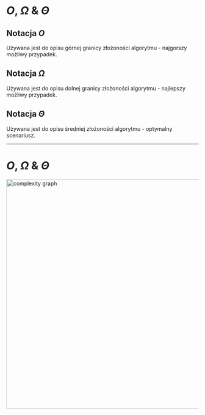 
# $O$, $\Omega$ & $\Theta$

<div v-click>

## Notacja $O$

Używana jest do opisu górnej granicy złożoności algorytmu - najgorszy możliwy przypadek.

</div>

<div v-click="2">

## Notacja $\Omega$

Używana jest do opisu dolnej granicy złożoności algorytmu - najlepszy możliwy przypadek.

</div>

<div v-click="3">

## Notacja $\Theta$

Używana jest do opisu średniej złożoności algorytmu - optymalny scenariusz.

</div>

---

# $O$, $\Omega$ & $\Theta$

<img src="/theta.webp" alt="complexity graph" style="height: 600px">




